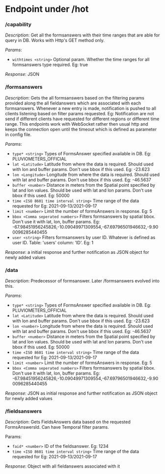 # Endpoint under /hot 


### **/capability**


_Description_: Get all the formsanswers with their time ranges that are able for query in DB. Works with Http's GET method only.

_Params_:
- `withtimes <string>` Optional param. Whether the time ranges for all formsanswers type required. Eg: true

_Response_: JSON


### **/formsanswers**


_Description_: Gets the all formsanswers based on the filtering params provided along the all fieldanswers which are associated with each formsanswers. Whenever a new entry is made, notification is pushed to all clients listening based on filter params requested. Eg: Notification are not send if different clients have requested for different regions or different time range. This endpoints work with WebSocket rather then usual http and keeps the connection open until the timeout which is defined as parameter in config file.

_Params_: 
- `type* <string>` Types of FormsAnswer specified available in DB. Eg: PLUVIOMETERS_OFFICIAL
- `lat <Latitude>` Latitude from where the data is required. Should used with lon and buffer params. Don't use bbox if this used. Eg: -23.623
- `lon <Longitude>` Longitude from where the data is required. Should used with lat and buffer params. Don't use bbox if this used. Eg: -46.5637
- `buffer <number>` Distance in meters from the Spatial point specified by lat and lon values. Should be used with lat and lon params. Don't use bbox if this used. Eg: 50000
- `time <ISO 8601 time interval string>` Time range of the data requested for Eg: 2021-09-13/2021-09-17
- `limit <number>` Limit the number of formsAnswers in response. Eg: 5
- `bbox <Comma seperated numbers>` Filters formsanswers by spatial bbox. Don't use it with lat, lon, buffer params. Eg: -67.98451956245826,-10.09049971309554,-67.69796501946632,-9.900096285440455
- `user <string>` Filters formsanswers by user ID. Whatever is defined as user ID. Table: 'users' column: 'ID'. Eg: 1


_Response_: 
<JSON> a initial response and further notification as JSON object for newly added values 

### **/data**


_Description_: Predecessor of formsanswer. Later /formsanswers evolved into this.

_Params_: 
- `type* <string>` Types of FormsAnswer specified available in DB. Eg: PLUVIOMETERS_OFFICIAL
- `lat <Latitude>` Latitude from where the data is required. Should used with lon and buffer params. Don't use bbox if this used. Eg: -23.623
- `lon <number>` Longitude from where the data is required. Should used with lat and buffer params. Don't use bbox if this used. Eg: -46.5637
- `buffer <number>` Distance in meters from the Spatial point specified by lat and lon values. Should be used with lat and lon params. Don't use bbox if this used. Eg: 50000
- `time <ISO 8601 time interval string>` Time range of the data requested for Eg: 2021-09-13/2021-09-17
- `limit <number>` Limit the number of formsAnswers in response. Eg: 5
- `bbox <Comma seperated numbers>` Filters formsanswers by spatial bbox. Don't use it with lat, lon, buffer params. Eg: -67.98451956245826,-10.09049971309554,-67.69796501946632,-9.900096285440455


_Response_: 
JSON as initial response and further notification as JSON object for newly added values


### **/fieldsanswers**


_Description_: Gets FieldsAnswers data based on the requested FormsAnswersId. Can have Temporal filter params.

Params: 
- `faid* <number>` ID of the fieldsanswer. Eg: 1234
- `time <ISO 8601 time interval string>` Time range of the data requested for Eg: 2021-09-13/2021-09-17


_Response_: 
<JSON> Object with all fieldanswers associated with it
